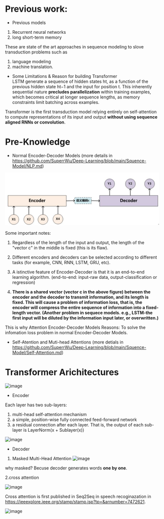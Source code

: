 # Previous work:
* Previous models
1. Recurrent neural networks
2. long short-term memory

These are state of the art approaches in sequence modeling to slove transduction problems such as 
1. language modeling
2. machine translation.
* Some Limitations & Reason for building Transformer\
LSTM generate a sequence of hidden states ht, as a function of the previous hidden state ht−1 and the input for position t. This inherently sequential nature **precludes parallelization** within training examples, which becomes critical at longer sequence lengths, as memory constraints limit batching across examples.

Transformer is the first transduction model relying entirely on self-attention to compute representations of its input and output **without using sequence aligned RNNs or convolution**.

# Pre-Knowledge
* Normal Encoder-Decoder Models (more details in https://github.com/SuperrWu/Deep-Learning/blob/main/Squence-Model/NLP.md)
<div align=center>
<img src="https://github.com/SuperrWu/Deep-Learning/blob/main/figures/encode-decode.PNG?raw=true"/>
</div>

Some important notes:

1. Regardless of the length of the input and output, the length of the "vector c" in the middle is fixed (this is its flaw).

2. Different encoders and decoders can be selected according to different tasks (for example, CNN, RNN, LSTM, GRU, etc).

3. A  istinctive feature of Encoder-Decoder is that it is an end-to-end learning algorithm. (end-to-end: input-raw data, output-classification or regression)

4. **There is a shared vector (vector c in the above figure) between the encoder and the decoder to transmit information, and its length is fixed. This will cause a problem of information loss, that is, the encoder will compress the entire sequence of information into a fixed-length vector. (Another problem in sequece models. e.g., LSTM-the first input will be diluted by the information input later, or overwritten.)**

This is why Attention Encoder-Decoder Models
Reasons: To solve the infomation loss problem in normal Encoder-Decoder Models.

* Self-Atention and Muti-head Attentions (more detials in https://github.com/SuperrWu/Deep-Learning/blob/main/Squence-Model/Self-Attention.md)


# Transformer Arichitectures
![image](https://user-images.githubusercontent.com/94330800/144349743-159083ef-77d8-431c-91f2-8b66ee28141a.png)

* Encoder

Each layer has two sub-layers:
1. multi-head self-attention mechanism
2. a simple, position-wise fully connected feed-forward network
3. a residual connection after each layer. That is, the output of each sub-layer is LayerNorm(x + Sublayer(x))

![image](https://user-images.githubusercontent.com/94330800/144351621-5bed7f19-d370-40cb-885e-f096467ecb6a.png)


* Decoder
1. Masked Multi-Head Attention
![image](https://user-images.githubusercontent.com/94330800/144352915-e9bc3b1b-2511-4534-a58a-ff310e31ccd7.png)

why masked? Becuse decoder generates words **one by one**.

2.cross attention

![image](https://user-images.githubusercontent.com/94330800/144368262-9e7c2725-8ef3-487f-a215-cbfb88981bb4.png)

Cross attention is first published in Seq2Seq in speech recoginazation in https://ieeexplore.ieee.org/stamp/stamp.jsp?tp=&arnumber=7472621.

![image](https://user-images.githubusercontent.com/94330800/144369211-e94d52f5-a5b2-4550-a496-b2e4a574577d.png)




